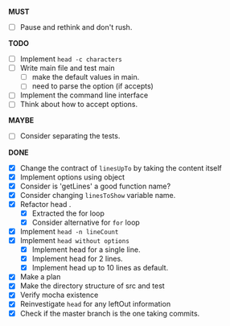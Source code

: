 **MUST**
- [ ] Pause and rethink and don't rush.

**TODO**

- [ ] Implement `head -c characters`
- [ ] Write main file and test main
  - [ ] make the default values in main.
  - [ ] need to parse the option (if accepts)
- [ ] Implement the command line interface
- [ ] Think about how to accept options.

**MAYBE**

- [ ] Consider separating the tests.

**DONE**

- [x] Change the contract of `linesUpTo` by taking the content itself
- [x] Implement options using object
- [x] Consider is 'getLines' a good function name?
- [x] Consider changing `linesToShow` variable name.
- [x] Refactor head .
  - [x] Extracted the for loop
  - [x] Consider alternative for `for` loop
- [x] Implement `head -n lineCount` 
- [x] Implement `head without options`
  - [x] Implement head for a single line.
  - [x] Implement head for 2 lines.
  - [x] Implement head up to 10 lines as default.
- [x] Make a plan
- [x] Make the directory structure of src and test
- [x] Verify mocha existence
- [x] Reinvestigate `head` for any leftOut information
- [x] Check if the master branch is the one taking commits.
